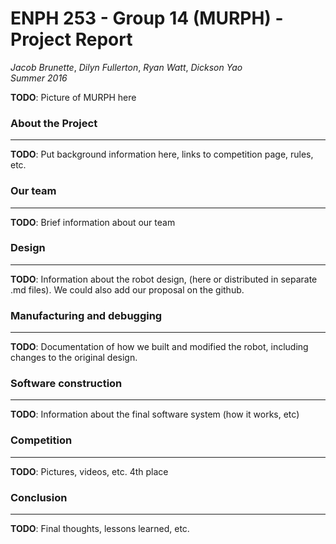 # ENPH 253 - Group 14 (MURPH) - Project Report
*Jacob Brunette*, *Dilyn Fullerton*, *Ryan Watt*, *Dickson Yao*  
*Summer 2016*

**TODO**: Picture of MURPH here

### About the Project
---
**TODO**: Put background information here, links to competition page,
rules, etc.

### Our team
---
**TODO**: Brief information about our team

### Design
---
**TODO**: Information about the robot design, (here or distributed in
separate .md files). We could also add our proposal on the github.

### Manufacturing and debugging
---
**TODO**: Documentation of how we built and modified the robot,
including changes to the original design.

### Software construction
---
**TODO**: Information about the final software system (how it works, etc)

### Competition
---
**TODO**: Pictures, videos, etc. 4th place

### Conclusion
---
**TODO**: Final thoughts, lessons learned, etc. 

